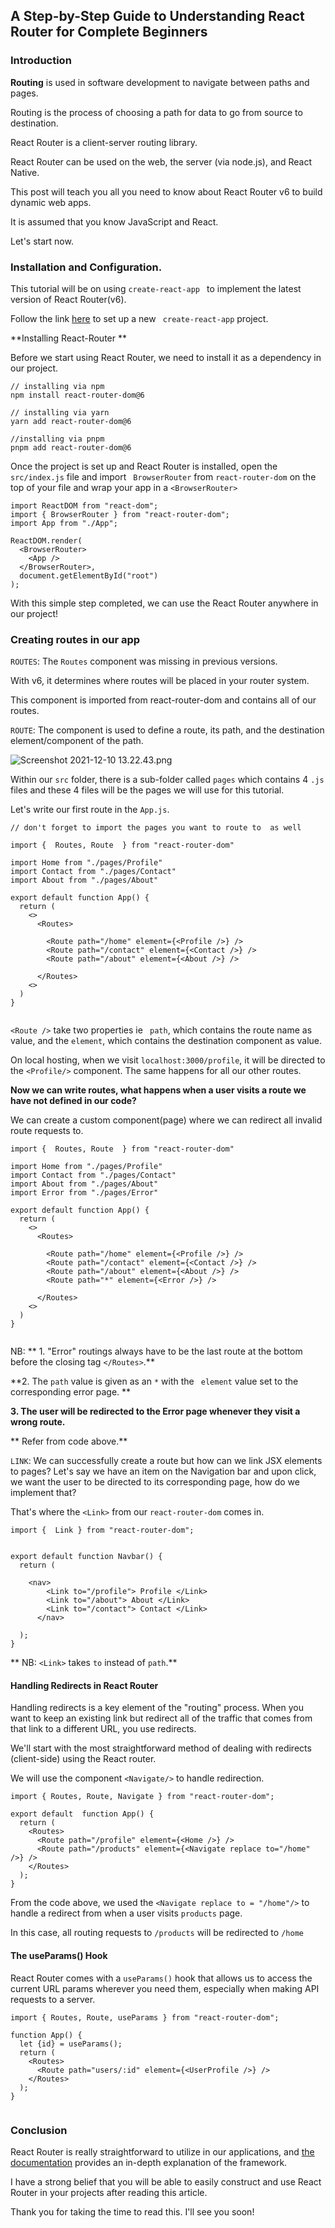 ## A Step-by-Step Guide to Understanding React Router for Complete Beginners

### Introduction

**Routing** is used in software development to navigate between paths and pages.

Routing is the process of choosing a path for data to go from source to destination.

React Router is a client-server routing library.

React Router can be used on the web, the server (via node.js), and React Native.

This post will teach you all you need to know about React Router v6 to build dynamic web apps.

It is assumed that you know JavaScript and React.

Let's start now.

### Installation and Configuration.

This tutorial will be on using ```create-react-app ``` to implement the latest version of React Router(v6).

Follow the link  [here](https://reactjs.org/docs/create-a-new-react-app.html#create-react-app)  to set up a new ``` create-react-app```  project.


**Installing React-Router  **

Before we start using React Router,  we need to install it as a dependency in our project.

 

```
// installing via npm 
npm install react-router-dom@6

// installing via yarn 
yarn add react-router-dom@6

//installing via pnpm
pnpm add react-router-dom@6
``` 



Once the project is set up and React Router is installed, open the ```src/index.js```  file and import ``` BrowserRouter```  from  ```react-router-dom```  on the top of your file and wrap your app in a ```<BrowserRouter>```


```
import ReactDOM from "react-dom";
import { BrowserRouter } from "react-router-dom";
import App from "./App";

ReactDOM.render(
  <BrowserRouter>
    <App />
  </BrowserRouter>,
  document.getElementById("root")
);

``` 

With this simple step completed, we can use the React Router anywhere in our project! 


### Creating routes in our app


`ROUTES`: The `Routes` component was missing in previous versions.

With v6, it determines where routes will be placed in your router system.

This component is imported from react-router-dom and contains all of our routes.



`ROUTE`: The <Route /> component is used to define a route, its path, and the destination element/component of the path. 


![Screenshot 2021-12-10 13.22.43.png](https://cdn.hashnode.com/res/hashnode/image/upload/v1639142610114/r3c8wE63c.png)

Within our ```src``` folder, there is a sub-folder called ```pages``` which contains 4 ```.js```  files and these 4 files will be the pages we will use for this tutorial.


Let's write our first route in the ```App.js```. 

```
// don't forget to import the pages you want to route to  as well

import {  Routes, Route  } from "react-router-dom"

import Home from "./pages/Profile"
import Contact from "./pages/Contact"
import About from "./pages/About"

export default function App() {
  return (
    <>
      <Routes>

        <Route path="/home" element={<Profile />} />
        <Route path="/contact" element={<Contact />} />
        <Route path="/about" element={<About />} />

      </Routes>
    <>
  )
}


``` 

``` <Route /> ``` take two properties ie ``` path```, which contains the route name as value, and the ```element```, which contains the destination component as value. 

 On local hosting, when we visit ```localhost:3000/profile```, it will be directed to the ```<Profile/>``` component. The same happens for all our other routes. 



**Now we can write routes, what happens when a user visits a route we have not defined in our code?**

 
We can create a custom component(page) where we can redirect all invalid route requests to.
```
import {  Routes, Route  } from "react-router-dom"

import Home from "./pages/Profile"
import Contact from "./pages/Contact"
import About from "./pages/About"
import Error from "./pages/Error"

export default function App() {
  return (
    <>
      <Routes>

        <Route path="/home" element={<Profile />} />
        <Route path="/contact" element={<Contact />} />
        <Route path="/about" element={<About />} />
        <Route path="*" element={<Error />} />

      </Routes>
    <>
  )
}


``` 

 NB: 
** 1. "Error" routings always have to be the last route at the bottom before the closing tag ```</Routes>```.**

 **2. The ```path``` value is given as an ```*``` with the ``` element``` value set to the corresponding error page.  ** 

**3. The user will be redirected to the Error page whenever they visit a wrong route.**

** Refer from code above.**



``` LINK ```:  We can successfully create a route but how can we link JSX elements to pages? 
Let's say we have an item on the Navigation bar and upon click, we want the user to be directed to its corresponding page, how do we implement that? 

That's where the ```<Link>``` from our ```react-router-dom``` comes in. 


```
import {  Link } from "react-router-dom";


export default function Navbar() {
  return (
     
    <nav>
        <Link to="/profile"> Profile </Link>
        <Link to="/about"> About </Link>
        <Link to="/contact"> Contact </Link>
      </nav>
     
  );
}

``` 

** NB: ```<Link>``` takes ```to``` instead of ```path```.**



#### Handling Redirects in React Router 

Handling redirects is a key element of the "routing" process. When you want to keep an existing link but redirect all of the traffic that comes from that link to a different URL, you use redirects.

We'll start with the most straightforward method of dealing with redirects (client-side) using the React router.

We will use the component `<Navigate/>` to handle redirection.



```
import { Routes, Route, Navigate } from "react-router-dom";

export default  function App() {
  return (
    <Routes>
      <Route path="/profile" element={<Home />} />
      <Route path="/products" element={<Navigate replace to="/home" />} />
    </Routes>
  );
}
``` 

From the code above, we used the ```<Navigate replace to = "/home"/>``` to handle a redirect from when a user visits ```products``` page. 

In this case, all routing requests to ```/products``` will be redirected to ```/home```



#### The useParams() Hook 

 React Router comes with a ```useParams()``` hook that allows us to access the current URL params wherever you need them, especially when making API requests to a server.

```
import { Routes, Route, useParams } from "react-router-dom";

function App() {
  let {id} = useParams();
  return (
    <Routes>
      <Route path="users/:id" element={<UserProfile />} />
    </Routes>
  );
}
  
```


### Conclusion 

React Router is really straightforward to utilize in our applications, and [the documentation](https://reactrouter.com/docs/en/v6) provides an in-depth explanation of the framework.

I have a strong belief that you will be able to easily construct and use React Router in your projects after reading this article.

Thank you for taking the time to read this. I'll see you soon!
